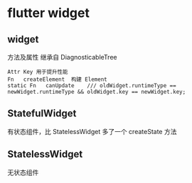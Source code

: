# flutter widget

## widget

方法及属性 继承自 DiagnosticableTree

```
Attr Key 用于提升性能
Fn   createElement  构建 Element
static Fn   canUpdate    /// oldWidget.runtimeType == newWidget.runtimeType && oldWidget.key == newWidget.key;
```

## StatefulWidget

有状态组件，比 StatelessWidget 多了一个 createState 方法

## StatelessWidget

无状态组件
